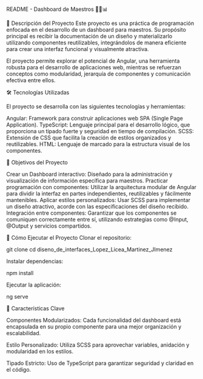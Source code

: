 README - Dashboard de Maestros 🧑‍🏫📊

📌 Descripción del Proyecto
Este proyecto es una práctica de programación enfocada en el desarrollo de un dashboard para maestros. Su propósito principal es recibir la documentación de un diseño y materializarlo utilizando componentes reutilizables, integrándolos de manera eficiente para crear una interfaz funcional y visualmente atractiva.

El proyecto permite explorar el potencial de Angular, una herramienta robusta para el desarrollo de aplicaciones web, mientras se refuerzan conceptos como modularidad, jerarquía de componentes y comunicación efectiva entre ellos.

🛠️ Tecnologías Utilizadas

El proyecto se desarrolla con las siguientes tecnologías y herramientas:

Angular: Framework para construir aplicaciones web SPA (Single Page Application).
TypeScript: Lenguaje principal para el desarrollo lógico, que proporciona un tipado fuerte y seguridad en tiempo de compilación.
SCSS: Extensión de CSS que facilita la creación de estilos organizados y reutilizables.
HTML: Lenguaje de marcado para la estructura visual de los componentes.

🎯 Objetivos del Proyecto

Crear un Dashboard interactivo: Diseñado para la administración y visualización de información específica para maestros.
Practicar programación con componentes: Utilizar la arquitectura modular de Angular para dividir la interfaz en partes independientes, reutilizables y fácilmente mantenibles.
Aplicar estilos personalizados: Usar SCSS para implementar un diseño atractivo, acorde con las especificaciones del diseño recibido.
Integración entre componentes: Garantizar que los componentes se comuniquen correctamente entre sí, utilizando estrategias como @Input, @Output y servicios compartidos.

🚀 Cómo Ejecutar el Proyecto
Clonar el repositorio:

git clone 
cd diseno_de_interfaces_Lopez_Licea_Martinez_JImenez

Instalar dependencias:

npm install

Ejecutar la aplicación:

ng serve

🌟 Características Clave

Componentes Modularizados: Cada funcionalidad del dashboard está encapsulada en su propio componente para una mejor organización y escalabilidad.

Estilo Personalizado: Utiliza SCSS para aprovechar variables, anidación y modularidad en los estilos.

Tipado Estricto: Uso de TypeScript para garantizar seguridad y claridad en el código.
